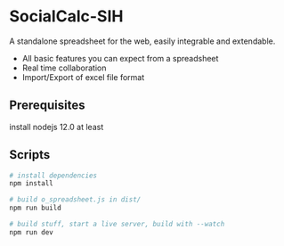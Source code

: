 # SocialCalc-SIH

A standalone spreadsheet for the web, easily integrable and extendable.

- All basic features you can expect from a spreadsheet
- Real time collaboration
- Import/Export of excel file format

## Prerequisites

install nodejs 12.0 at least

## Scripts

```bash
# install dependencies
npm install

# build o_spreadsheet.js in dist/
npm run build

# build stuff, start a live server, build with --watch
npm run dev
```
